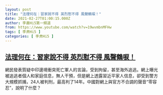 ```yaml
---
layout: post
title: "法理何在：習家說不得 英烈懟不得 風聲鶴唳！"
date: 2021-02-27T01:00:15.000Z
author: 李肅Hi5第一頻道
from: https://www.youtube.com/watch?v=19wvmbnMFHw
tags: [ 李肃Hi5 ]
categories: [ 李肃Hi5 ]
---
```

<!--1614387615000-->
[法理何在：習家說不得 英烈懟不得 風聲鶴唳！](https://www.youtube.com/watch?v=19wvmbnMFHw)
------

<div>
網民發表質疑中印邊境衝突死亡軍人的言論，受到拘留，甚至海外追逃。網上曝光被追逃者個人和家庭信息，無人干預，但是網上透露習近平家人信息，卻受到警方大規模抓捕，24人被判刑，最高判了14年。中國對網上與官方不合調的聲音“零容忍”，說明了什麼？
</div>
